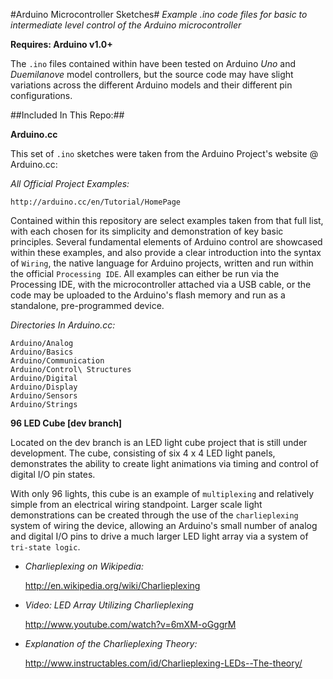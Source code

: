 #Arduino Microcontroller Sketches#
*Example .ino code files for basic to intermediate level control of the Arduino microcontroller*

**Requires: Arduino v1.0+**


The `.ino` files contained within have been tested on Arduino *Uno* and *Duemilanove* model controllers, but the source code may have slight variations across the different Arduino models and their different pin configurations. 


##Included In This Repo:##

**Arduino.cc**

This set of `.ino` sketches were taken from the Arduino Project's website @ Arduino.cc:

*All Official Project Examples:*

    http://arduino.cc/en/Tutorial/HomePage

Contained within this repository are select examples taken from that full list, with each chosen for its simplicity and demonstration of key basic principles. Several fundamental elements of Arduino control are showcased within these examples, and also provide a clear introduction into the syntax of `Wiring`, the native language for Arduino projects, written and run within the official `Processing IDE`. All examples can either be run via the Processing IDE, with the microcontroller attached via a USB cable, or the code may be uploaded to the Arduino's flash memory and run as a standalone, pre-programmed device.

*Directories In Arduino.cc:*

    Arduino/Analog
    Arduino/Basics
    Arduino/Communication
    Arduino/Control\ Structures
    Arduino/Digital
    Arduino/Display
    Arduino/Sensors
    Arduino/Strings


**96 LED Cube [dev branch]**

Located on the dev branch is an LED light cube project that is still under development. The cube, consisting of six 4 x 4 LED light panels, demonstrates the ability to create light animations via timing and control of digital I/O pin states. 

With only 96 lights, this cube is an example of `multiplexing` and relatively simple from an electrical wiring standpoint. Larger scale light demonstrations can be created through the use of the `charlieplexing` system of wiring the device, allowing an Arduino's small number of analog and digital I/O pins to drive a much larger LED light array via a system of `tri-state logic`.


+ *Charlieplexing on Wikipedia:*

    http://en.wikipedia.org/wiki/Charlieplexing


+ *Video: LED Array Utilizing Charlieplexing*

    http://www.youtube.com/watch?v=6mXM-oGggrM


+ *Explanation of the Charlieplexing Theory:*

    http://www.instructables.com/id/Charlieplexing-LEDs--The-theory/






